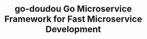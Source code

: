 ---
home: true
title: go-doudou Go Microservice Framework for Fast Microservice Development
heroImage: /hero.png
actions:
  - text: Get Started
    link: /en/guide/getting-started.md
    type: primary
  - text: Introduction
    link: /en/guide/
    type: secondary
features:
  - title: Easy to Use
    details: Start by defining Go language interfaces, no need to learn any interface description languages like OpenAPI and Protobuf
  - title: High Performance
    details: Uses high-performance router library for REST services and gRPC as the underlying RPC framework for microservices
  - title: Stable & Robust
    details: Reliable code quality, continuously optimized and iterated, thoroughly validated in production environments
  - title: Low Code
    details: Built-in powerful code generator. After defining service interfaces, your only job is to implement your business logic
  - title: Service Governance
    details: Built-in service governance components supporting client-side load balancing, circuit breaking, rate limiting, bulkheads, timeouts, retries, log collection, call chain monitoring, etc.
  - title: Monolith & Microservices
    details: Supports development of both monolithic applications (REST) and microservices (gRPC), giving you architectural flexibility
footer: MIT Licensed | Copyright © 2022-present All go-doudou contributors
---